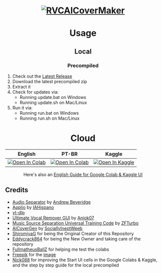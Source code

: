 <div align="center">
  
# <a href="https://github.com/ShiromiyaG/RVC-AI-Cover-Maker" target="_blank"><img src="https://github.com/ShiromiyaG/RVC-AI-Cover-Maker-WebUI/blob/main/assets/RVCCoverWebUI.png" alt="RVCAICoverMaker"></a>

# Usage

## Local

### Precompiled
</div>

<ol>
    <li>Check out the <a href="https://github.com/Eddycrack864/RVC-AI-Cover-Maker-UI/releases/latest">Latest Release</a></li>
    <li>Download the latest precompiled zip</li>
    <li>Extract it</li>
    <li>Check for updates via:
        <ul class="no-bullets">
            <li>Running update.bat on Windows</li>
            <li>Running update.sh on Mac/Linux</li>
        </ul>
    </li>
    <li>Run it via:
        <ul class="no-bullets">
            <li>Running run.bat on Windows</li>
            <li>Running run.sh on Mac/Linux</li>
        </ul>
    </li>
</ol>

</div>

<div align="center">

# Cloud

| **English** | **PT-BR** | **Kaggle** |
|:---:|:---:|:---:|
| <a target="_blank" href="https://colab.research.google.com/github/Eddycrack864/RVC-AI-Cover-Maker-UI/blob/main/assets/RVCAICoverMakerUI.ipynb"> <img src="https://colab.research.google.com/assets/colab-badge.svg" alt="Open In Colab"/> </a> | <a target="_blank" href="https://colab.research.google.com/github/Eddycrack864/RVC-AI-Cover-Maker-UI/blob/main/assets/RVCAICoverMakerUI_PT_BR.ipynb"> <img src="https://colab.research.google.com/assets/colab-badge.svg" alt="Open In Colab"/> </a> |  <a target="_blank" href="https://www.kaggle.com/code/eddycrack864/rvc-ai-cover-maker-ui"> <img src="https://kaggle.com/static/images/open-in-kaggle.svg" alt="Open In Kaggle"/> </a> |

Here's also an [English Guide for Google Colab & Kaggle UI](https://docs.aihub.gg/rvc/cloud/aicovermaker/)

</div>

## Credits
- [Audio Separator](https://github.com/karaokenerds/python-audio-separator) by [Andrew Beveridge](https://github.com/beveradb)
- [Applio](https://github.com/IAHispano/Applio) by [IAHispano](https://github.com/IAHispano)
- [yt-dlp](https://github.com/yt-dlp/yt-dlp)
- [Ultimate Vocal Remover GUI](https://github.com/Anjok07/ultimatevocalremovergui) by [Anjok07](https://github.com/Anjok07)
- [Music Source Separation Universal Training Code](https://github.com/ZFTurbo/Music-Source-Separation-Training) by [ZFTurbo](https://github.com/ZFTurbo)
- [AICoverGen](https://github.com/SociallyIneptWeeb/AICoverGen) by [SociallyIneptWeeb](https://github.com/SociallyIneptWeeb)
- [ShiromiyaG](https://github.com/ShiromiyaG) for being the Original Creator of this Repository
- [Eddycrack864](https://github.com/Eddycrack864/Eddycrack864) for being the New Owner and taking care of the repository
- [FullmatheusBallZ](https://www.youtube.com/@FullmatheusBallZ) for helping me test the colabs
- [Freepik](https://www.freepik.com) for the [image](https://www.freepik.com/free-psd/futuristic-cyber-monday-web-template_19966151.htm#fromView=search&page=1&position=3&uuid=d4a28e77-dc6f-4ec3-9c37-3525afc311e0)
- [Nick088](https://linktr.ee/Nick088) for improving the Start UI cells in the Google Colabs & Kaggle, and the step by step guide for the local precompiled
